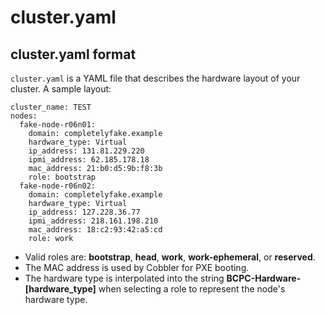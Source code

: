 cluster.yaml
===

cluster.yaml format
---
`cluster.yaml` is a YAML file that describes the hardware layout of your cluster. A sample layout:
```
cluster_name: TEST
nodes:
  fake-node-r06n01:
    domain: completelyfake.example
    hardware_type: Virtual
    ip_address: 131.81.229.220
    ipmi_address: 62.185.178.18
    mac_address: 21:b0:d5:9b:f8:3b
    role: bootstrap
  fake-node-r06n02:
    domain: completelyfake.example
    hardware_type: Virtual
    ip_address: 127.228.36.77
    ipmi_address: 218.161.198.210
    mac_address: 18:c2:93:42:a5:cd
    role: work
```
* Valid roles are: **bootstrap**, **head**, **work**, **work-ephemeral**, or **reserved**.
* The MAC address is used by Cobbler for PXE booting.
* The hardware type is interpolated into the string **BCPC-Hardware-[hardware_type]** when selecting a role to represent the node's hardware type.
